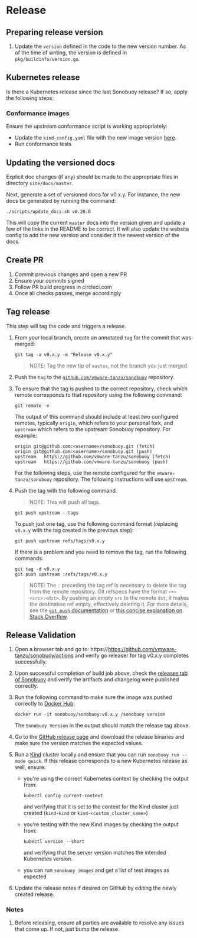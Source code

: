 # Release

## Preparing release version

1. Update the `version` defined in the code to the new version number.
   As of the time of writing, the version is defined in `pkg/buildinfo/version.go`.

## Kubernetes release
Is there a Kubernetes release since the last Sonobuoy release? If so, apply the following steps:

### Conformance images
Ensure the upstream conformance script is working appropriately:
  * Update the `kind-config.yaml` file with the new image version [here](https://github.com/vmware-tanzu/sonobuoy/blob/master/kind-config.yaml).
  * Run conformance tests

## Updating the versioned docs
Explicit doc changes (if any) should be made to the appropriate files in directory `site/docs/master`.

Next, generate a set of versioned docs for v0.x.y. For instance, the new docs be generated by running the command:

```
./scripts/update_docs.sh v0.20.0
```

This will copy the current `master` docs into the version given and update
a few of the links in the README to be correct. It will also update
the website config to add the new version and consider it the newest
version of the docs.

## Create PR
1. Commit previous changes and open a new PR
2. Ensure your commits signed
3. Follow PR build progress in circleci.com
4. Once all checks passes, merge accordingly

## Tag release
This step will tag the code and triggers a release.

1. From your local branch, create an annotated `tag` for the commit that was merged:

    ```
    git tag -a v0.x.y -m "Release v0.x.y"
    ```

    > NOTE: Tag the new tip of `master`, not the branch you just merged.

1. Push the `tag` to the [`github.com/vmware-tanzu/sonobuoy`](https://github.com/vmware-tanzu/sonobuoy/) repository.
2. To ensure that the tag is pushed to the correct repository, check which remote corresponds to that repository using the following command:

     ```
     git remote -v
     ```
     The output of this command should include at least two configured remotes, typically `origin`, which refers to your personal fork, and `upstream` which refers to the upstream Sonobuoy repository.
     For example:

     ```
     origin	git@github.com:<username>/sonobuoy.git (fetch)
     origin	git@github.com:<username>/sonobuoy.git (push)
     upstream	https://github.com/vmware-tanzu/sonobuoy (fetch)
     upstream	https://github.com/vmware-tanzu/sonobuoy (push)
     ```
     For the following steps, use the remote configured for the `vmware-tanzu/sonobuoy` repository.
     The following instructions will use `upstream`.
1. Push the tag with the following command.
     > NOTE: This will push all tags.

     ```
     git push upstream --tags
     ```
     To push just one tag, use the following command format (replacing `v0.x.y` with the tag created in the previous step):

     ```
     git push upstream refs/tags/v0.x.y
     ```
     If there is a problem and you need to remove the tag, run the following commands:

     ```
     git tag -d v0.x.y
     git push upstream :refs/tags/v0.x.y
     ```
     > NOTE: The `:` preceding the tag ref is necessary to delete the tag from the remote repository.
     > Git refspecs have the format `<+><src>:<dst>`.
     > By pushing an empty `src` to the remote `dst`, it makes the destination ref empty, effectively deleting it.
     > For more details, see the [`git push` documentation](https://git-scm.com/docs/git-push) or [this concise explanation on Stack Overflow](https://stackoverflow.com/a/7303710).


## Release Validation
1. Open a browser tab and go to: https://https://github.com/vmware-tanzu/sonobuoy/actions and verify go releaser for tag v0.x.y completes successfully.
1. Upon successful completion of build job above, check the [releases tab of Sonobuoy](https://github.com/vmware-tanzu/sonobuoy/releases) and verify the artifacts and changelog were published correctly.
1. Run the following command to make sure the image was pushed correctly to [Docker Hub][dockerhub]:

   ```
   docker run -it sonobuoy/sonobuoy:v0.x.y /sonobuoy version
   ```
   The `Sonobuoy Version` in the output should match the release tag above.
1. Go to the [GitHub release page](https://github.com/vmware-tanzu/sonobuoy/releases) and download the release binaries and make sure the version matches the expected values.
2. Run a [Kind](https://github.com/kubernetes-sigs/kind) cluster locally and ensure that you can run `sonobuoy run --mode quick`.
   If this release corresponds to a new Kubernetes release as well, ensure:

    * you're using the correct Kubernetes context by checking the output from:

      ```
      kubectl config current-context
      ```

      and verifying that it is set to the context for the Kind cluster just created (`kind-kind` or `kind-<custom_cluster_name>`)
    * you're testing with the new Kind images by checking the output from:

      ```
      kubectl version --short
      ```

      and verifying that the server version matches the intended Kubernetes version.
    * you can run `sonobuoy images` and get a list of test images as expected
2. Update the release notes if desired on GitHub by editing the newly created release.

### Notes
1. Before releasing, ensure all parties are available to resolve any issues that come up. If not, just bump the release.

[gendocs]: #generating-a-new-set-of-versioned-docs
[dockerhub]: https://cloud.docker.com/u/sonobuoy/repository/docker/sonobuoy/sonobuoy/tags
